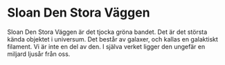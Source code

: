 # Sloan Den Stora Väggen

Sloan Den Stora Väggen är det tjocka gröna bandet. Det är det största kända
objektet i universum. Det består av galaxer, och kallas en galaktiskt filament.
Vi är inte en del av den. I själva verket ligger den ungefär en miljard ljusår
från oss.
